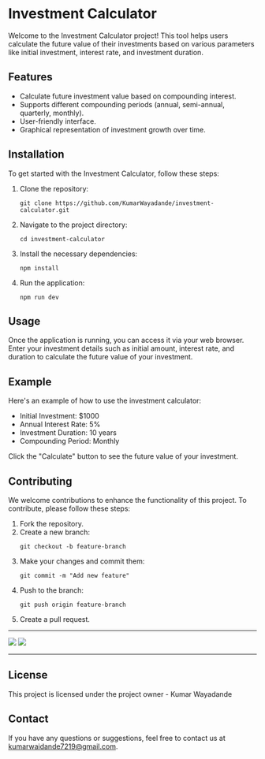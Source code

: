 <h1>Investment Calculator</h1>
<p>Welcome to the Investment Calculator project! This tool helps users calculate the future value of their investments based on various parameters like initial investment, interest rate, and investment duration.</p>

<h2>Features</h2>
<ul>
    <li>Calculate future investment value based on compounding interest.</li>
    <li>Supports different compounding periods (annual, semi-annual, quarterly, monthly).</li>
    <li>User-friendly interface.</li>
    <li>Graphical representation of investment growth over time.</li>
</ul>

<h2>Installation</h2>
<p>To get started with the Investment Calculator, follow these steps:</p>
<ol>
    <li>Clone the repository:
        <pre><code>git clone https://github.com/KumarWayadande/investment-calculator.git</code></pre>
    </li>
    <li>Navigate to the project directory:
        <pre><code>cd investment-calculator</code></pre>
    </li>
    <li>Install the necessary dependencies:
        <pre><code>npm install</code></pre>
    </li>
    <li>Run the application:
        <pre><code>npm run dev</code></pre>
    </li>
</ol>

<h2>Usage</h2>
<p>Once the application is running, you can access it via your web browser. Enter your investment details such as initial amount, interest rate, and duration to calculate the future value of your investment.</p>

<h2>Example</h2>
<p>Here's an example of how to use the investment calculator:</p>
<ul>
    <li>Initial Investment: $1000</li>
    <li>Annual Interest Rate: 5%</li>
    <li>Investment Duration: 10 years</li>
    <li>Compounding Period: Monthly</li>
</ul>
<p>Click the "Calculate" button to see the future value of your investment.</p>

<h2>Contributing</h2>
<p>We welcome contributions to enhance the functionality of this project. To contribute, please follow these steps:</p>
<ol>
    <li>Fork the repository.</li>
    <li>Create a new branch:
        <pre><code>git checkout -b feature-branch</code></pre>
    </li>
    <li>Make your changes and commit them:
        <pre><code>git commit -m "Add new feature"</code></pre>
    </li>
    <li>Push to the branch:
        <pre><code>git push origin feature-branch</code></pre>
    </li>
    <li>Create a pull request.</li>
</ol>

<hr />
<img src="https://github.com/KumarWayadande/investment-calculator/assets/109848479/8da683b4-181a-4727-81e4-8d82923b7599" />
<img src="https://github.com/KumarWayadande/investment-calculator/assets/109848479/3b0229a6-c7e6-4aa5-9b61-d9c48eb66e74" />

<hr />

<h2>License</h2>
<p>This project is licensed under the project owner - Kumar Wayadande</p>

<h2>Contact</h2>
<p>If you have any questions or suggestions, feel free to contact us at <a href="mailto:kumarwaidande7219@gmail.com">kumarwaidande7219@gmail.com</a>.</p>
